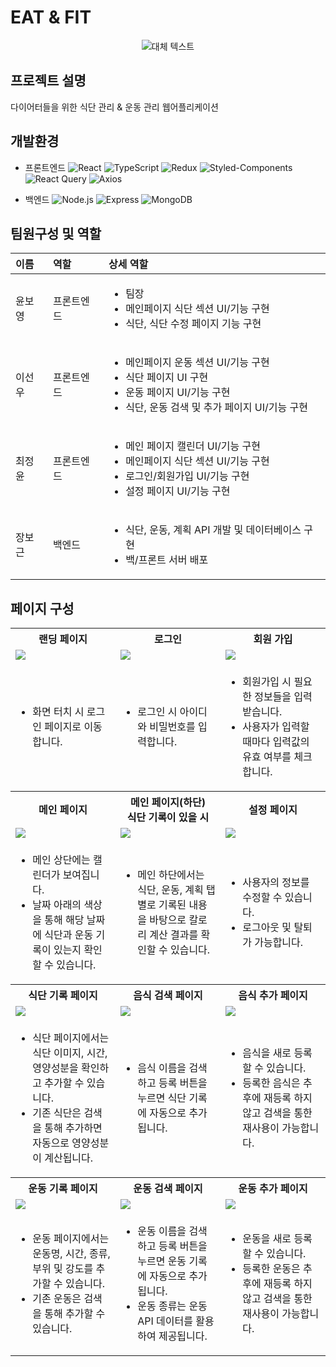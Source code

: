 # EAT & FIT
<div align="center">
    <img src="https://github.com/elice-cookcook/eatnfit/assets/33516975/b12408f9-691b-4703-819b-14e6bcd0da27" alt="대체 텍스트">
</div>

## 프로젝트 설명 
다이어터들을 위한 식단 관리 & 운동 관리 웹어플리케이션 

## 개발환경
- 프론트엔드 ![React](https://img.shields.io/badge/-React-61DAFB?style=flat-square&logo=React&logoColor=white)
![TypeScript](https://img.shields.io/badge/-TypeScript-3178C6?style=flat-square&logo=TypeScript&logoColor=white)
![Redux](https://img.shields.io/badge/-Redux-764ABC?style=flat-square&logo=Redux&logoColor=white)
![Styled-Components](https://img.shields.io/badge/-Styled_Components-DB7093?style=flat-square&logo=styled-components&logoColor=white)
![React Query](https://img.shields.io/badge/-React_Query-ff4154?style=flat-square&logo=React-Query&logoColor=white)
![Axios](https://img.shields.io/badge/-Axios-671ddf?style=flat-square&logo=axios&logoColor=white)

- 백엔드 
![Node.js](https://img.shields.io/badge/-Node.js-339933?style=flat-square&logo=node.js&logoColor=white)
![Express](https://img.shields.io/badge/-Express-000000?style=flat-square&logo=Express&logoColor=white)
![MongoDB](https://img.shields.io/badge/-MongoDB-47A248?style=flat-square&logo=MongoDB&logoColor=white)


## 팀원구성 및 역할
| 이름 | 역할 | 상세 역할 |
|:---|:---|:---|
| 윤보영 | 프론트엔드 | <ul><li>팀장</li><li>메인페이지 식단 섹션 UI/기능 구현</li><li>식단, 식단 수정 페이지 기능 구현</li></ul> |
| 이선우 | 프론트엔드 |  <ul><li>메인페이지 운동 섹션 UI/기능 구현</li><li>식단 페이지 UI 구현</li><li>운동 페이지 UI/기능 구현</li><li>식단, 운동 검색 및 추가 페이지 UI/기능 구현</li></ul>|
| 최정윤 | 프론트엔드 | <ul><li>메인 페이지 캘린더 UI/기능 구현</li><li>메인페이지 식단 섹션 UI/기능 구현</li><li>로그인/회원가입 UI/기능 구현</li><li>설정 페이지 UI/기능 구현</li></ul> |
| 장보근 | 백엔드 | <ul><li>식단, 운동, 계획 API 개발 및 데이터베이스 구현</li><li>백/프론트 서버 배포</li></ul> |


## 페이지 구성
<table width="100%">
  <tr>
    <th width="33%">랜딩 페이지</th>
    <th width="33%">로그인</th>
    <th width="33%">회원 가입</th>
  </tr>
  <tr>
    <td><img src="https://github.com/user-attachments/assets/685c2afc-81a3-44ef-b4e1-d7a7e9f14a28" /></td>
    <td><img src="https://github.com/user-attachments/assets/56490317-cb53-4997-aee5-68704f83910d" /></td>
    <td><img src="https://github.com/user-attachments/assets/61337d17-7b66-4ce0-8ccd-0cb354b14f8e" /></td>
  </tr>
  <tr>
    <td><ul><li>화면 터치 시 로그인 페이지로 이동합니다.</li></ul></td>
    <td><ul><li>로그인 시 아이디와 비밀번호를 입력합니다.</li></ul></td>
    <td><ul><li>회원가입 시 필요한 정보들을 입력받습니다.</li><li>사용자가 입력할 때마다 입력값의 유효 여부를 체크합니다.</li></ul></td>
  </tr>
  <tr>
    <th>메인 페이지</th>
    <th>메인 페이지(하단)<br/>식단 기록이 있을 시</th>
    <th>설정 페이지</th>
  </tr>
  <tr>
    <td><img src="https://github.com/user-attachments/assets/25007741-27e8-4a1b-972d-16a6a26cedcb"></td>
    <td><img src="https://github.com/user-attachments/assets/642293ab-786e-41ed-a1cc-d13632a8d092"></td>
    <td><img src="https://github.com/user-attachments/assets/859022c3-6b96-48f3-902a-a99a8d2ce592"></td>
  </tr>
  <tr>
    <td><ul><li>메인 상단에는 캘린더가 보여집니다.</li><li>날짜 아래의 색상을 통해 해당 날짜에 식단과 운동 기록이 있는지 확인할 수 있습니다.</li></ul></td>
    <td><ul><li>메인 하단에서는 식단, 운동, 계획 탭별로 기록된 내용을 바탕으로 칼로리 계산 결과를 확인할 수 있습니다.</li></ul></td>
    <td><ul><li>사용자의 정보를 수정할 수 있습니다.</li><li>로그아웃 및 탈퇴가 가능합니다.</li></ul></td>
  </tr>
  <tr>
    <th>식단 기록 페이지</th>
    <th>음식 검색 페이지</th>
    <th>음식 추가 페이지</th>
  </tr>
  <tr>
    <td><img src="https://github.com/user-attachments/assets/b574a97c-8918-403f-b183-29ed3f683df8"></td>
    <td><img src="https://github.com/user-attachments/assets/6db6063a-35f1-4a10-b3e0-ccb8b21547db"></td>
    <td><img src="https://github.com/user-attachments/assets/27234bf0-0f5d-4b1e-972a-1e4a4be4481c"></td>
  </tr>
  <tr>
    <td><ul><li>식단 페이지에서는 식단 이미지, 시간, 영양성분을 확인하고 추가할 수 있습니다.</li><li>기존 식단은 검색을 통해 추가하면 자동으로 영양성분이 계산됩니다.</li></ul></td>
    <td><ul><li>음식 이름을 검색하고 등록 버튼을 누르면 식단 기록에 자동으로 추가됩니다.</li></ul></td>
    <td><ul><li>음식을 새로 등록할 수 있습니다.</li><li>등록한 음식은 추후에 재등록 하지 않고 검색을 통한 재사용이 가능합니다.</li></ul></td>
  </tr>
  <tr>
    <th>운동 기록 페이지</th>
    <th>운동 검색 페이지</th>
    <th>운동 추가 페이지</th>
  </tr>
  <tr>
    <td><img src="https://github.com/user-attachments/assets/61090219-d6ff-44b2-90b9-ed63de312ed2"></td>
    <td><img src="https://github.com/user-attachments/assets/7c14ed5c-01b5-474e-a808-391c6d39ce15"></td>
    <td><img src="https://github.com/user-attachments/assets/91b7dbbe-24e0-44bb-8f8d-25d87dbf9bca"></td>
  </tr>
  <tr>
    <td><ul><li>운동 페이지에서는 운동명, 시간, 종류, 부위 및 강도를 추가할 수 있습니다.</li><li>기존 운동은 검색을 통해 추가할 수 있습니다.</li></ul></td>
    <td><ul><li>운동 이름을 검색하고 등록 버튼을 누르면 운동 기록에 자동으로 추가됩니다.</li><li>운동 종류는 운동 API 데이터를 활용하여 제공됩니다.</li></ul></td>
    <td><ul><li>운동을 새로 등록할 수 있습니다.</li><li>등록한 운동은 추후에 재등록 하지 않고 검색을 통한 재사용이 가능합니다.</li></ul></td>
  </tr>
</table>
